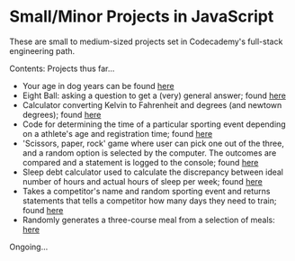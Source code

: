 # Small/Minor Projects in JavaScript

These are small to medium-sized projects set in Codecademy's full-stack engineering path.

Contents: Projects thus far...
- Your age in dog years can be found [here](https://github.com/ciroqn/small_projects_js/blob/main/dog_age.js)
- Eight Ball: asking a question to get a (very) general answer; found [here](https://github.com/ciroqn/small_projects_js/blob/main/eightBall.js)
- Calculator converting Kelvin to Fahrenheit and degrees (and newtown degrees); found [here](https://github.com/ciroqn/small_projects_js/blob/main/kelvin_temp.js)
- Code for determining the time of a particular sporting event depending on a athlete's age and registration time; found [here](https://github.com/ciroqn/small_projects_js/blob/main/race_register.js)
- 'Scissors, paper, rock' game where user can pick one out of the three, and a random option is selected by the computer. The outcomes are compared and a statement is logged to the console; found [here](https://github.com/ciroqn/small_projects_js/blob/main/scissors_paper_rock.js)
- Sleep debt calculator used to calculate the discrepancy between ideal number of hours and actual hours of sleep per week; found [here](https://github.com/ciroqn/small_projects_js/blob/main/sleepDebt.js)
- Takes a competitor's name and random sporting event and returns statements that tells a competitor how many days they need to train; found [here](https://github.com/ciroqn/small_projects_js/blob/main/trainingDays.js)
- Randomly generates a three-course meal from a selection of meals: [here](https://github.com/ciroqn/small_projects_js/blob/main/generate_menu.js) 

Ongoing...
